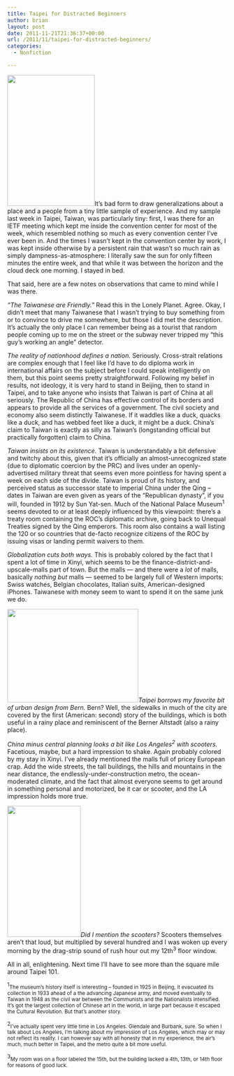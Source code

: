 ```yaml
---
title: Taipei for Distracted Beginners
author: brian
layout: post
date: 2011-11-21T21:36:37+00:00
url: /2011/11/taipei-for-distracted-beginners/
categories:
  - Nonfiction

---
```

[<img class="alignleft size-medium wp-image-394" title="IMG_8131" src="http://trammell.ch/wp-content/uploads/2011/11/IMG_8131-200x300.jpg" alt="" width="200" height="300" srcset="https://trammell.ch/wp-content/uploads/2011/11/IMG_8131-200x300.jpg 200w, https://trammell.ch/wp-content/uploads/2011/11/IMG_8131.jpg 427w" sizes="(max-width: 200px) 100vw, 200px" />][1]It&#8217;s bad form to draw generalizations about a place and a people from a tiny little sample of experience. And my sample last week in Taipei, Taiwan, was particularly tiny: first, I was there for an IETF meeting which kept me inside the convention center for most of the week, which resembled nothing so much as every convention center I&#8217;ve ever been in. And the times I wasn&#8217;t kept in the convention center by work, I was kept inside otherwise by a persistent rain that wasn&#8217;t so much rain as simply dampness-as-atmosphere: I literally saw the sun for only fifteen minutes the entire week, and that while it was between the horizon and the cloud deck one morning. I stayed in bed.

That said, here are a few notes on observations that came to mind while I was there.<!--more-->

_&#8220;The Taiwanese are Friendly.&#8221;_ Read this in the Lonely Planet. Agree. Okay, I didn&#8217;t meet that many Taiwanese that I wasn&#8217;t trying to buy something from or to convince to drive me somewhere, but those I did met the description. It&#8217;s actually the only place I can remember being as a tourist that random people coming up to me on the street or the subway never tripped my &#8220;this guy&#8217;s working an angle&#8221; detector.

_The reality of nationhood defines a nation._ Seriously. Cross-strait relations are complex enough that I feel like I&#8217;d have to do diploma work in international affairs on the subject before I could speak intelligently on them, but this point seems pretty straightforward. Following my belief in results, not ideology, it is very hard to stand in Beijing, then to stand in Taipei, and to take anyone who insists that Taiwan is part of China at all seriously. The Republic of China has effective control of its borders and appears to provide all the services of a government. The civil society and economy also seem distinctly Taiwanese. If it waddles like a duck, quacks like a duck, and has webbed feet like a duck, it might be a duck. China&#8217;s claim to Taiwan is exactly as silly as Taiwan&#8217;s (longstanding official but practically forgotten) claim to China.

_Taiwan insists on its existence._ Taiwan is understandably a bit defensive and twitchy about this, given that it&#8217;s officially an almost-unrecognized state (due to diplomatic coercion by the PRC) and lives under an openly-advertised military threat that seems even more pointless for having spent a week on each side of the divide. Taiwan is proud of its history, and perceived status as successor state to imperial China under the Qing – dates in Taiwan are even given as years of the &#8220;Republican dynasty&#8221;, if you will, founded in 1912 by Sun Yat-sen. Much of the National Palace Museum<sup>1</sup> seems devoted to or at least deeply influenced by this viewpoint: there&#8217;s a treaty room containing the ROC&#8217;s diplomatic archive, going back to Unequal Treaties signed by the Qing emperors. This room also contains a wall listing the 120 or so countries that de-facto recognize citizens of the ROC by issuing visas or landing permit waivers to them.

_Globalization cuts both ways._ This is probably colored by the fact that I spent a lot of time in Xinyi, which seems to be the finance-district-and-upscale-malls part of town. But the malls — and there were a _lot_ of malls, basically _nothing but_ malls — seemed to be largely full of Western imports: Swiss watches, Belgian chocolates, Italian suits, American-designed iPhones. Taiwanese with money seem to want to spend it on the same junk we do.

_[<img class="alignright size-medium wp-image-397" title="IMG_7983 (1)" src="http://trammell.ch/wp-content/uploads/2011/11/IMG_7983-1-300x214.jpg" alt="" width="300" height="214" />][2]Taipei borrows my favorite bit of urban design from Bern._ Bern? Well, the sidewalks in much of the city are covered by the first (American: second) story of the buildings, which is both useful in a rainy place and reminiscent of the Berner Altstadt (also a rainy place).

_China minus central planning looks a bit like Los Angeles<sup>2</sup> with scooters._ Facetious, maybe, but a hard impression to shake. Again probably colored by my stay in Xinyi. I&#8217;ve already mentioned the malls full of pricey European crap. Add the wide streets, the tall buildings, the hills and mountains in the near distance, the endlessly-under-construction metro, the ocean-moderated climate, and the fact that almost everyone seems to get around in something personal and motorized, be it car or scooter, and the LA impression holds more true.

_[<img class="size-medium wp-image-395 alignleft" title="IMG_8109" src="http://trammell.ch/wp-content/uploads/2011/11/IMG_8109-168x300.jpg" alt="" width="168" height="300" />][3]Did I mention the scooters?_ Scooters themselves aren&#8217;t that loud, but multiplied by several hundred and I was woken up every morning by the drag-strip sound of rush hour out my 12th<sup>3</sup> floor window.

All in all, enlightening. Next time I&#8217;ll have to see more than the square mile around Taipei 101.

<sup>1</sup><small>The museum&#8217;s history itself is interesting – founded in 1925 in Beijing, it evacuated its collection in 1933 ahead of a the advancing Japanese army, and moved eventually to Taiwan in 1948 as the civil war between the Communists and the Nationalists intensified. It&#8217;s got the largest collection of Chinese art in the world, in large part because it escaped the Cultural Revolution. But that&#8217;s another story.</small>

<sup>2</sup><small>I&#8217;ve actually spent very little time in Los Angeles. Glendale and Burbank, sure. So when I talk about Los Angeles, I&#8217;m talking about my impression of Los Angeles, which may or may not reflect its reality. I can however say with all honesty that in my experience, the air&#8217;s much, much better in Taipei, and the metro quite a bit more useful.</small>

<sup>3</sup><small>My room was on a floor labeled the 15th, but the building lacked a 4th, 13th, or 14th floor for reasons of good luck.</small>

 [1]: http://trammell.ch/wp-content/uploads/2011/11/IMG_8131.jpg
 [2]: http://trammell.ch/wp-content/uploads/2011/11/IMG_7983-1.jpg
 [3]: http://trammell.ch/wp-content/uploads/2011/11/IMG_8109.jpg